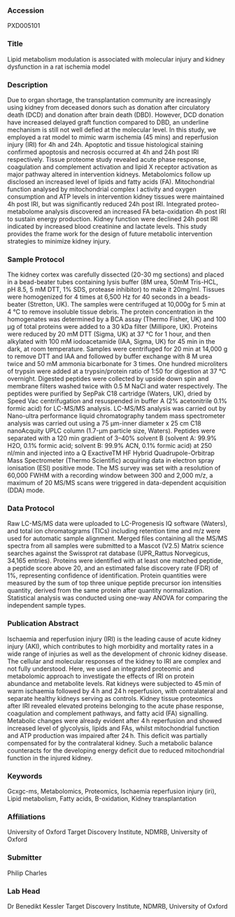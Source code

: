### Accession
PXD005101

### Title
Lipid metabolism modulation is associated with molecular injury and kidney dysfunction in a rat ischemia model

### Description
Due to organ shortage, the transplantation community are increasingly using kidney from deceased donors such as donation after circulatory death (DCD) and donation after brain death (DBD). However, DCD donation have increased delayed graft function compared to DBD, an underline mechanism is still not well defied at the molecular level.  In this study, we employed a rat model to mimic warm ischemia (45 mins) and reperfusion injury (IRI) for 4h and 24h. Apoptotic and tissue histological staining confirmed apoptosis and necrosis occurred at 4h and 24h post IRI respectively. Tissue proteome study revealed acute phase response, coagulation and complement activation and lipid X receptor activation as major pathway altered in intervention kidneys. Metabolomics follow up disclosed an increased level of lipids and fatty acids (FA). Mitochondrial function analysed by mitochondrial complex I activity and oxygen consumption and ATP levels in intervention kidney tissues were maintained 4h post IRI, but was significantly reduced 24h post IRI. Integrated proteo-metabolome analysis discovered an increased FA beta-oxidation 4h post IRI to sustain energy production. Kidney function were declined 24h post IRI indicated by increased blood creatinine and lactate levels. This study provides the frame work for the design of future metabolic intervention strategies to minimize kidney injury.

### Sample Protocol
The kidney cortex was carefully dissected (20-30 mg sections) and placed in a bead-beater tubes containing lysis buffer (8M urea, 50mM Tris-HCL, pH 8.5, 5 mM DTT, 1% SDS, protease inhibitor) to make it 20mg/ml. Tissues were homogenized for 4 times at 6,500 Hz for 40 seconds in a beads-beater (Stretton, UK). The samples were centrifuged at 10,000g for 5 min at 4 °C to remove insoluble tissue debris. The protein concentration in the homogenates was determined by a BCA assay (Thermo Fisher, UK) and 100 µg of total proteins were added to a 30 kDa filter (Millipore, UK). Proteins were reduced by 20 mM DTT (Sigma, UK) at 37 °C for 1 hour, and then alkylated with 100 mM iodoacetamide (IAA, Sigma, UK) for 45 min in the dark, at room temperature. Samples were centrifuged for 20 min at 14,000 g to remove DTT and IAA and followed by buffer exchange with 8 M urea twice and 50 mM ammonia bicarbonate for 3 times. One hundred microliters of trypsin were added at a trypsin/protein ratio of 1:50 for digestion at 37 °C overnight. Digested peptides were collected by upside down spin and membrane filters washed twice with 0.5 M NaCl and water respectively. The peptides were purified by SepPak C18 cartridge (Waters, UK), dried by Speed Vac centrifugation and resuspended in buffer A (2% acetonitrile 0.1% formic acid) for LC-MS/MS analysis. LC-MS/MS analysis was carried out by Nano-ultra performance liquid chromatography tandem mass spectrometer analysis was carried out using a 75 µm-inner diameter x 25 cm C18 nanoAcquity UPLC column (1.7-µm particle size, Waters). Peptides were separated with a 120 min gradient of 3–40% solvent B (solvent A: 99.9% H2O, 0.1% formic acid; solvent B: 99.9% ACN, 0.1% formic acid) at 250 nl/min and injected into a Q ExactiveTM HF Hybrid Quadrupole-Orbitrap Mass Spectrometer (Thermo Scientific) acquiring data in electron spray ionisation (ESI) positive mode. The MS survey was set with a resolution of 60,000 FWHM with a recording window between 300 and 2,000 m/z, a maximum of 20 MS/MS scans were triggered in data-dependent acquisition (DDA) mode.

### Data Protocol
Raw LC-MS/MS data were uploaded to LC-Progenesis IQ software (Waters), and total ion chromatograms (TICs) including retention time and m/z were used for automatic sample alignment. Merged files containing all the MS/MS spectra from all samples were submitted to a Mascot (V2.5) Matrix science searches against the Swissprot rat database (UPR_Rattus Norvegicus, 34,165 entries). Proteins were identified with at least one matched peptide, a peptide score above 20, and an estimated false discovery rate (FDR) of 1%, representing confidence of identification. Protein quantities were measured by the sum of top three unique peptide precursor ion intensities quantity, derived from the same protein after quantity normalization. Statistical analysis was conducted using one-way ANOVA for comparing the independent sample types.

### Publication Abstract
Ischaemia and reperfusion injury (IRI) is the leading cause of acute kidney injury (AKI), which contributes to high morbidity and mortality rates in a wide range of injuries as well as the development of chronic kidney disease. The cellular and molecular responses of the kidney to IRI are complex and not fully understood. Here, we used an integrated proteomic and metabolomic approach to investigate the effects of IRI on protein abundance and metabolite levels. Rat kidneys were subjected to 45&#x2009;min of warm ischaemia followed by 4&#x2009;h and 24&#x2009;h reperfusion, with contralateral and separate healthy kidneys serving as controls. Kidney tissue proteomics after IRI revealed elevated proteins belonging to the acute phase response, coagulation and complement pathways, and fatty acid (FA) signalling. Metabolic changes were already evident after 4&#x2009;h reperfusion and showed increased level of glycolysis, lipids and FAs, whilst mitochondrial function and ATP production was impaired after 24&#x2009;h. This deficit was partially compensated for by the contralateral kidney. Such a metabolic balance counteracts for the developing energy deficit due to reduced mitochondrial function in the injured kidney.

### Keywords
Gcxgc-ms, Metabolomics, Proteomics, Ischaemia reperfusion injury (iri), Lipid metabolism, Fatty acids, Β-oxidation, Kidney transplantation

### Affiliations
University of Oxford
Target Discovery Institute, NDMRB, University of Oxford

### Submitter
Philip Charles

### Lab Head
Dr Benedikt Kessler
Target Discovery Institute, NDMRB, University of Oxford


